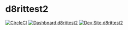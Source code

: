 # d8rittest2

[![CircleCI](https://circleci.com/gh/mostafizpantheon/d8rittest2.svg?style=shield)](https://circleci.com/gh/mostafizpantheon/d8rittest2)
[![Dashboard d8rittest2](https://img.shields.io/badge/dashboard-d8rittest2-yellow.svg)](https://dashboard.pantheon.io/sites/3dcee592-7851-4e4e-aed6-33c8cd1c3db7#dev/code)
[![Dev Site d8rittest2](https://img.shields.io/badge/site-d8rittest2-blue.svg)](http://dev-d8rittest2.pantheonsite.io/)